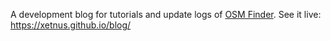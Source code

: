 A development blog for tutorials and update logs of [OSM Finder](https://github.com/Xetnus/osm-finder).
See it live: https://xetnus.github.io/blog/
